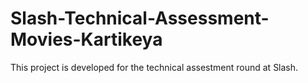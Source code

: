 # Slash-Technical-Assessment-Movies-Kartikeya
This project is developed for the technical assestment round at Slash.

